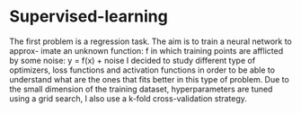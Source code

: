 # Supervised-learning
The first problem is a regression task. The aim is to train a neural network to approx-
imate an unknown function: f in which training points are afflicted by some
noise:
 y = f(x) + noise
I decided to study different type of optimizers, loss functions and activation functions in
order to be able to understand what are the ones that fits better in this type of problem.
Due to the small dimension of the training dataset, hyperparameters are tuned using a
grid search, I also use a k-fold cross-validation strategy.
